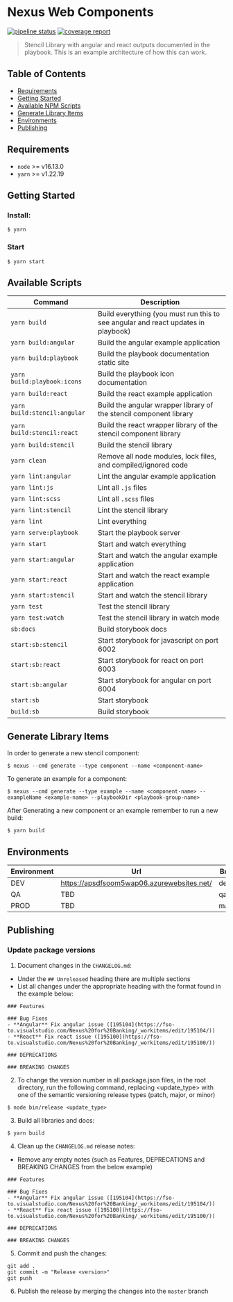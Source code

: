 # Nexus Web Components

[![pipeline status](https://git.ey-intuitive.com/ashtonharris/stencil-demo-with-playbook/badges/develop/pipeline.svg)](https://git.ey-intuitive.com/ashtonharris/stencil-demo-with-playbook/commits/develop)
[![coverage report](https://git.ey-intuitive.com/ashtonharris/stencil-demo-with-playbook/badges/develop/coverage.svg)](https://git.ey-intuitive.com/ashtonharris/stencil-demo-with-playbook/commits/develop)

> Stencil Library with angular and react outputs documented in the playbook. This is an example architecture of how this
> can work.

## Table of Contents

- [Requirements](#requirements)
- [Getting Started](#getting-started)
- [Available NPM Scripts](#available-scripts)
- [Generate Library Items](#generate-library-items)
- [Environments](#environments)
- [Publishing](#publishing)

## Requirements

- `node` >= v16.13.0
- `yarn` >= v1.22.19

## Getting Started

### Install:

```
$ yarn
```

### Start

```
$ yarn start
```

## Available Scripts

| Command                         | Description                                                                       |
| ------------------------------- | --------------------------------------------------------------------------------- |
| `yarn build`                    | Build everything (you must run this to see angular and react updates in playbook) |
| `yarn build:angular`            | Build the angular example application                                             |
| `yarn build:playbook`           | Build the playbook documentation static site                                      |
| `yarn build:playbook:icons`     | Build the playbook icon documentation                                             |
| `yarn build:react`              | Build the react example application                                               |
| `yarn build:stencil:angular`    | Build the angular wrapper library of the stencil component library                |
| `yarn build:stencil:react`      | Build the react wrapper library of the stencil component library                  |
| `yarn build:stencil`            | Build the stencil library                                                         |
| `yarn clean`                    | Remove all node modules, lock files, and compiled/ignored code                    |
| `yarn lint:angular`             | Lint the angular example application                                              |
| `yarn lint:js`                  | Lint all `.js` files                                                              |
| `yarn lint:scss`                | Lint all `.scss` files                                                            |
| `yarn lint:stencil`             | Lint the stencil library                                                          |
| `yarn lint`                     | Lint everything                                                                   |
| `yarn serve:playbook`           | Start the playbook server                                                         |
| `yarn start`                    | Start and watch everything                                                        |
| `yarn start:angular`            | Start and watch the angular example application                                   |
| `yarn start:react`              | Start and watch the react example application                                     |
| `yarn start:stencil`            | Start and watch the stencil library                                               |
| `yarn test`                     | Test the stencil library                                                          |
| `yarn test:watch`               | Test the stencil library in watch mode                                            |
| `sb:docs`                       | Build storybook docs                                                              |
| `start:sb:stencil`              | Start storybook for javascript on port 6002                                       |
| `start:sb:react`                | Start storybook for react on port 6003                                            |
| `start:sb:angular`              | Start storybook for angular on port 6004                                          |
| `start:sb`                      | Start storybook                                                                   |
| `build:sb`                      | Build storybook                                                                   |

## Generate Library Items

In order to generate a new stencil component:

```
$ nexus --cmd generate --type component --name <component-name>
```

To generate an example for a component:

```
$ nexus --cmd generate --type example --name <component-name> --exampleName <example-name> --playbookDir <playbook-group-name>
```

After Generating a new component or an example remember to run a new build:

```
$ yarn build
```

## Environments

| Environment | Url                                        | Branch  |
| ----------- | ------------------------------------------ | ------- |
| DEV         | https://apsdfsoom5wap06.azurewebsites.net/ | develop |
| QA          | TBD                                        | qa      |
| PROD        | TBD                                        | master  |

## Publishing

### Update package versions

1. Document changes in the `CHANGELOG.md`:

- Under the `## Unreleased` heading there are multiple sections
- List all changes under the appropriate heading with the format found in the example below:

```
### Features

### Bug Fixes
- **Angular** Fix angular issue ([195104](https://fso-to.visualstudio.com/Nexus%20for%20Banking/_workitems/edit/195104/))
- **React** Fix react issue ([195100](https://fso-to.visualstudio.com/Nexus%20for%20Banking/_workitems/edit/195100/))

### DEPRECATIONS

### BREAKING CHANGES

```

2. To change the version number in all package.json files, in the root directory, run the following command, replacing
   <update_type> with one of the semantic versioning release types (patch, major, or minor)

```
$ node bin/release <update_type>
```

3. Build all libraries and docs:

```
$ yarn build
```

4. Clean up the `CHANGELOG.md` release notes:

- Remove any empty notes (such as Features, DEPRECATIONS and BREAKING CHANGES from the below example)

```
### Features

### Bug Fixes
- **Angular** Fix angular issue ([195104](https://fso-to.visualstudio.com/Nexus%20for%20Banking/_workitems/edit/195104/))
- **React** Fix react issue ([195100](https://fso-to.visualstudio.com/Nexus%20for%20Banking/_workitems/edit/195100/))

### DEPRECATIONS

### BREAKING CHANGES

```

5. Commit and push the changes:

```
git add .
git commit -m "Release <version>"
git push
```

6. Publish the release by merging the changes into the `master` branch
